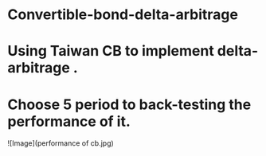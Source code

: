 # Convertible-bond-delta-arbitrage

# Using Taiwan CB to implement delta-arbitrage .
# Choose 5 period to back-testing the performance of it.

![Image](performance of cb.jpg)
